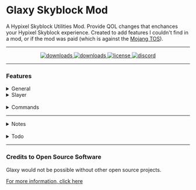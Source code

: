 # Glaxy Skyblock Mod

A Hypixel Skyblock Utilities Mod. Provide QOL changes that enchances your Hypixel Skyblock experience. Created to add features I couldn't find in a mod, or if the mod was paid (which is against the [Mojang TOS](https://account.mojang.com/documents/commercial_guidelines)).

---

<p align="center">
  <a href="https://github.com/Enlixe/GlaxyMod/releases" target="_blank">
    <img alt="downloads" src="https://img.shields.io/github/v/release/Enlixe/GlaxyMod?color=4166f5&style=flat-square" />
  </a>
  <a href="https://github.com/Enlixe/GlaxyMod/releases" target="_blank">
    <img alt="downloads" src="https://img.shields.io/github/downloads/Enlixe/GlaxyMod/total?color=4166f5&style=flat-square" />
  </a>
  <a href="https://github.com/Enlixe/GlaxyMod/blob/main/LICENSE" target="_blank">
    <img alt="license" src="https://img.shields.io/github/license/Enlixe/GlaxyMod?color=4166f5&style=flat-square" />
  </a>
  <a href="https://discord.gg/Jt66GWh" target="_blank">
    <img alt="discord" src="https://img.shields.io/discord/524807341879853060?color=4166f5&label=discord&style=flat-square" />
  </a>
</p>

---

### Features

<details>
  <summary>General</summary>

- GUI

</details>
<details>
  <summary>Slayer</summary>

- Highlight Slayer Bosses

</details>
<br/>
<details>
  <summary>Commands</summary>

- /glaxy - Opens the main GUI. (Alias is /gx)

</details>

---

<details>
  <summary>Notes</summary>

- API commands may take a while depending on your internet connection. The API may also go down.
- If you use too many API commands too fast, you can and will get rate-limited.

</details>
<br/>
<details>
  <summary>Todo</summary>

- [ ] Estimated dungeons score display
- [ ] Better GUI

</details>

---

### Credits to Open Source Software

Glaxy would not be possible without other open source projects.

[For more information, click here](https://github.com/Skytils/SkytilsMod/blob/main/OPEN_SOURCE_SOFTWARE.md "Credits")
